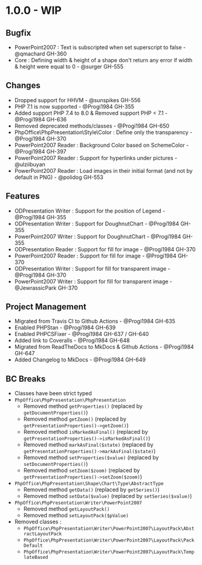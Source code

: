 # 1.0.0 - WIP

## Bugfix
- PowerPoint2007 : Text is subscripted when set superscript to false - @qmachard GH-360
- Core : Defining width & height of a shape don't return any error if width & height were equal to 0 - @surger GH-555

## Changes
- Dropped support for HHVM - @sunspikes GH-556
- PHP 7.1 is now supported - @Progi1984 GH-355
- Added support PHP 7.4 to 8.0 & Removed support PHP < 7.1 - @Progi1984 GH-636
- Removed deprecated methods/classes - @Progi1984 GH-650
- PhpOffice\PhpPresentation\Style\Color : Define only the transparency - @Progi1984 GH-370
- PowerPoint2007 Reader : Background Color based on SchemeColor - @Progi1984 GH-397
- PowerPoint2007 Reader : Support for hyperlinks under pictures - @ulziibuyan
- PowerPoint2007 Reader : Load images in their initial format (and not by default in PNG) - @polidog GH-553

## Features
- ODPresentation Writer : Support for the position of Legend - @Progi1984 GH-355
- ODPresentation Writer : Support for DoughnutChart - @Progi1984 GH-355
- PowerPoint2007 Writer : Support for DoughnutChart - @Progi1984 GH-355
- ODPresentation Reader : Support for fill for image - @Progi1984 GH-370
- PowerPoint2007 Reader : Support for fill for image - @Progi1984 GH-370
- ODPresentation Writer : Support for fill for transparent image - @Progi1984 GH-370
- PowerPoint2007 Writer : Support for fill for transparent image - @JewrassicPark GH-370

## Project Management
- Migrated from Travis CI to Github Actions - @Progi1984 GH-635
- Enabled PHPStan - @Progi1984 GH-639
- Enabled PHPCSFixer - @Progi1984 GH-637 / GH-640
- Added link to Coveralls - @Progi1984 GH-648
- Migrated from ReadTheDocs to MkDocs & Github Actions - @Progi1984 GH-647
- Added Changelog to MkDocs - @Progi1984 GH-649

## BC Breaks
* Classes have been strict typed
* `PhpOffice\PhpPresentation\PhpPresentation`
  * Removed method `getProperties()` (replaced by `getDocumentProperties()`)
  * Removed method `getZoom()` (replaced by `getPresentationProperties()->getZoom()`)
  * Removed method `isMarkedAsFinal()` (replaced by `getPresentationProperties()->isMarkedAsFinal()`)
  * Removed method `markAsFinal($state)` (replaced by `getPresentationProperties()->markAsFinal($state)`)
  * Removed method `setProperties($value)` (replaced by `setDocumentProperties()`)
  * Removed method `setZoom($zoom)` (replaced by `getPresentationProperties()->setZoom($zoom)`)
* `PhpOffice\PhpPresentation\Shape\Chart\Type\AbstractType`
  * Removed method `getData()` (replaced by `getSeries()`)
  * Removed method `setData($value)` (replaced by `setSeries($value)`)
* `PhpOffice\PhpPresentation\Writer\PowerPoint2007`
  * Removed method `getLayoutPack()`
  * Removed method `setLayoutPack($pValue)`
* Removed classes :
  * `PhpOffice\PhpPresentation\Writer\PowerPoint2007\LayoutPack\AbstractLayoutPack`
  * `PhpOffice\PhpPresentation\Writer\PowerPoint2007\LayoutPack\PackDefault`
  * `PhpOffice\PhpPresentation\Writer\PowerPoint2007\LayoutPack\TemplateBased`